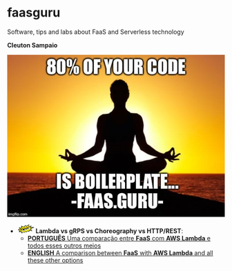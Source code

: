 # faasguru
Software, tips and labs about FaaS and Serverless technology

**Cleuton Sampaio** 

![](./faasguru1.jpeg)

- ![](./images/new.png) **Lambda vs gRPS vs Choreography vs HTTP/REST**: 
    - [**PORTUGUÊS** Uma comparação entre **FaaS** com **AWS Lambda** e todos esses outros meios](./portuguese/awsjava) 
    - [**ENGLISH** A comparison between **FaaS** with **AWS Lambda** and all these other options](./emglish/awsjava)
